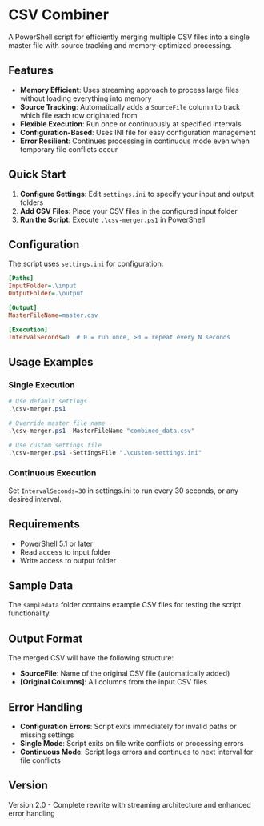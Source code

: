 # CSV Combiner

A PowerShell script for efficiently merging multiple CSV files into a single master file with source tracking and memory-optimized processing.

## Features

- **Memory Efficient**: Uses streaming approach to process large files without loading everything into memory
- **Source Tracking**: Automatically adds a `SourceFile` column to track which file each row originated from
- **Flexible Execution**: Run once or continuously at specified intervals
- **Configuration-Based**: Uses INI file for easy configuration management
- **Error Resilient**: Continues processing in continuous mode even when temporary file conflicts occur

## Quick Start

1. **Configure Settings**: Edit `settings.ini` to specify your input and output folders
2. **Add CSV Files**: Place your CSV files in the configured input folder
3. **Run the Script**: Execute `.\csv-merger.ps1` in PowerShell

## Configuration

The script uses `settings.ini` for configuration:

```ini
[Paths]
InputFolder=.\input
OutputFolder=.\output

[Output]
MasterFileName=master.csv

[Execution]
IntervalSeconds=0  # 0 = run once, >0 = repeat every N seconds
```

## Usage Examples

### Single Execution
```powershell
# Use default settings
.\csv-merger.ps1

# Override master file name
.\csv-merger.ps1 -MasterFileName "combined_data.csv"

# Use custom settings file
.\csv-merger.ps1 -SettingsFile ".\custom-settings.ini"
```

### Continuous Execution
Set `IntervalSeconds=30` in settings.ini to run every 30 seconds, or any desired interval.

## Requirements

- PowerShell 5.1 or later
- Read access to input folder
- Write access to output folder

## Sample Data

The `sampledata` folder contains example CSV files for testing the script functionality.

## Output Format

The merged CSV will have the following structure:
- **SourceFile**: Name of the original CSV file (automatically added)
- **[Original Columns]**: All columns from the input CSV files

## Error Handling

- **Configuration Errors**: Script exits immediately for invalid paths or missing settings
- **Single Mode**: Script exits on file write conflicts or processing errors
- **Continuous Mode**: Script logs errors and continues to next interval for file conflicts

## Version

Version 2.0 - Complete rewrite with streaming architecture and enhanced error handling
